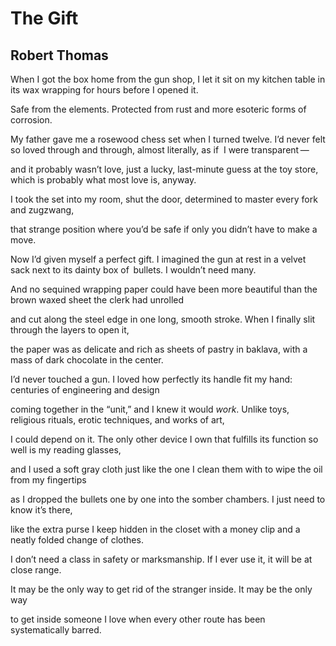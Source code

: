 # The Gift
## Robert Thomas
When I got the box home from the gun shop, I let it sit on my kitchen table
in its wax wrapping for hours before I opened it.

Safe from the elements. Protected from rust
and more esoteric forms of corrosion.

My father gave me a rosewood chess set when I turned twelve.
I’d never felt so loved through and through, almost literally, as if  I were
transparent —

and it probably wasn’t love, just a lucky, last-minute guess
at the toy store, which is probably what most love is, anyway.

I took the set into my room, shut the door,
determined to master every fork and zugzwang,

that strange position where you’d be safe
if only you didn’t have to make a move.

Now I’d given myself a perfect gift. I imagined the gun at rest
in a velvet sack next to its dainty box of   bullets. I wouldn’t need many.

And no sequined wrapping paper could have been more beautiful
than the brown waxed sheet the clerk had unrolled

and cut along the steel edge in one long, smooth stroke.
When I finally slit through the layers to open it,

the paper was as delicate and rich as sheets of pastry
in baklava, with a mass of dark chocolate in the center.

I’d never touched a gun. I loved how perfectly its handle fit
my hand: centuries of engineering and design

coming together in the “unit,” and I knew it would _work_.
Unlike toys, religious rituals, erotic techniques, and works of art,

I could depend on it. The only other device I own
that fulfills its function so well is my reading glasses,

and I used a soft gray cloth just like the one I clean them with
to wipe the oil from my fingertips

as I dropped the bullets one by one
into the somber chambers. I just need to know it’s there,

like the extra purse I keep hidden in the closet
with a money clip and a neatly folded change of clothes.

I don’t need a class in safety or marksmanship.
If I ever use it, it will be at close range.

It may be the only way to get rid of the stranger inside.
It may be the only way

to get inside someone I love
when every other route has been systematically barred.